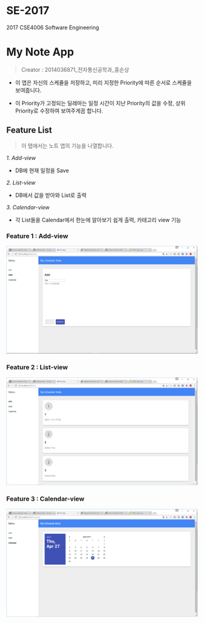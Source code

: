# SE-2017
2017 CSE4006 Software Engineering

# My Note App

> Creator : 2014036871_전자통신공학과_홍순상

- 이 앱은 자신의 스케쥴을 저장하고, 미리 지정한 Priority에 따른 순서로 스케쥴을 보여줍니다.

- 이 Priority가 고정되는 딜레마는 일정 시간이 지난 Priority의 값을 수정, 상위 Priority로 수정하여 보여주게끔 합니다.

## Feature List

> 이 탭에서는 노트 앱의 기능을 나열합니다.

_1. Add-view_

- DB에 현재 일정을 Save

_2. List-view_

- DB에서 값을 받아와 List로 출력

_3. Calendar-view_

- 각 List들을 Calendar에서 한눈에 알아보기 쉽게 출력, 카테고리 view 기능

### Feature 1 : Add-view

![Add-view Sample](https://github.com/SunSangHong/SE-2017/blob/master/Add-view-Sample.png)

### Feature 2 : List-view

![List-view Sample](https://github.com/SunSangHong/SE-2017/blob/master/List-view-Sample.png)

### Feature 3 : Calendar-view

![Calendar-view Sample](https://github.com/SunSangHong/SE-2017/blob/master/Calendar-view-Sample.png)
